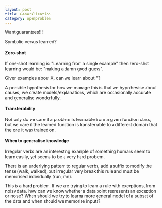 ```yaml
---
layout: post
title: Generalisation
category: openproblem
---
```


Want guarantees!!!

Symbolic versus learned?

#### Zero-shot

If one-shot learning is: "Learning from a single example" then zero-shot learning would be: "making a damn good guess".

Given examples about X, can we learn about Y?

A possible hypothesis for how we manage this is that we hypothesise about causes, we create models/explanations, which are occasionally accurate and generalise wonderfully.

#### Transferability

Not only do we care if a problem is learnable from a given function class, but we care if the learned function is transferrable to a different domain that the one it was trained on.

#### When to generalise knowledge

Irregular verbs are an interesting example of something humans seem to learn easily, yet seems to be a very hard problem.

There is an underlying pattern to regular verbs, add a suffix to modify the tense (walk, walked), but irregular very break this rule and must be memorised individually (run, ran).

This is a hard problem. If we are trying to learn a rule with exceptions, from noisy data, how can we know whether a data point represents an exception or noise? When should we try to learna more general model of a subset of the data and when should we memorise inputs?
